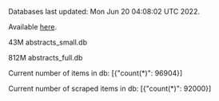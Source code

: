 Databases last updated: Mon Jun 20 04:08:02 UTC 2022. 

Available [here](https://github.com/cbeauhilton/ash-db/releases).


43M	abstracts_small.db

812M	abstracts_full.db

Current number of items in db:
[{"count(*)": 96904}]

Current number of scraped items in db:
[{"count(*)": 92000}]
